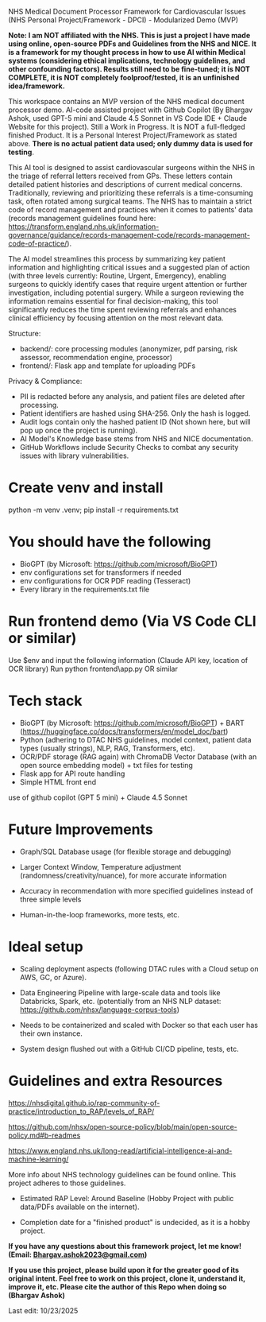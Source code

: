 NHS Medical Document Processor Framework for Cardiovascular Issues (NHS Personal Project/Framework  - DPCI) - Modularized Demo (MVP) 

**Note: I am NOT affiliated with the NHS. This is just a project I have made using online, open-source PDFs and Guidelines from the NHS and NICE. It is a framework for my thought process in how to use AI within Medical systems (considering ethical implications, technology guidelines, and other confounding factors). Results still need to be fine-tuned; it is NOT COMPLETE, it is NOT completely foolproof/tested, it is an unfinished idea/framework.**

This workspace contains an MVP version of the NHS medical document processor demo. AI-code assisted project with Github Copilot (By Bhargav Ashok, used GPT-5 mini and Claude 4.5 Sonnet in VS Code IDE + Claude Website for this project). Still a Work in Progress. It is NOT a full-fledged finished Product. It is a Personal Interest Project/Framework as stated above. **There is no actual patient data used; only dummy data is used for testing**.


This AI tool is designed to assist cardiovascular surgeons within the NHS in the triage of referral letters received from GPs. These letters contain detailed patient histories and descriptions of current medical concerns. Traditionally, reviewing and prioritizing these referrals is a time-consuming task, often rotated among surgical teams. The NHS has to maintain a strict code of record management and practices when it comes to patients' data (records management guidelines found here: https://transform.england.nhs.uk/information-governance/guidance/records-management-code/records-management-code-of-practice/).

The AI model streamlines this process by summarizing key patient information and highlighting critical issues and a suggested plan of action (with three levels currently: Routine, Urgent, Emergency), enabling surgeons to quickly identify cases that require urgent attention or further investigation, including potential surgery. While a surgeon reviewing the information remains essential for final decision-making, this tool significantly reduces the time spent reviewing referrals and enhances clinical efficiency by focusing attention on the most relevant data.

Structure:
- backend/: core processing modules (anonymizer, pdf parsing, risk assessor, recommendation engine, processor)
- frontend/: Flask app and template for uploading PDFs

Privacy & Compliance:
- PII is redacted before any analysis, and patient files are deleted after processing.
- Patient identifiers are hashed using SHA-256. Only the hash is logged.
- Audit logs contain only the hashed patient ID (Not shown here, but will pop up once the project is running).
- AI Model's Knowledge base stems from NHS and NICE documentation.
- GitHub Workflows include Security Checks to combat any security issues with library vulnerabilities. 

# Create venv and install
python -m venv .venv; pip install -r requirements.txt

# You should have the following 

- BioGPT (by Microsoft: https://github.com/microsoft/BioGPT)
- env configurations set for transformers if needed
- env configurations for OCR PDF reading (Tesseract)
- Every library in the requirements.txt file

# Run frontend demo (Via VS Code CLI or similar)
Use $env and input the following information (Claude API key, location of OCR library)
Run python frontend\app.py OR similar 


# Tech stack

- BioGPT (by Microsoft: https://github.com/microsoft/BioGPT) + BART (https://huggingface.co/docs/transformers/en/model_doc/bart)
- Python (adhering to DTAC NHS guidelines, model context, patient data types (usually strings), NLP, RAG, Transformers, etc).
- OCR/PDF storage (RAG again) with ChromaDB Vector Database (with an open source embedding model) + txt files for testing
- Flask app for API route handling
- Simple HTML front end

use of github copilot (GPT 5 mini) + Claude 4.5 Sonnet

# Future Improvements

- Graph/SQL Database usage (for flexible storage and debugging)

- Larger Context Window, Temperature adjustment (randomness/creativity/nuance), for more accurate information

- Accuracy in recommendation with more specified guidelines instead of three simple levels

- Human-in-the-loop frameworks, more tests, etc.

# Ideal setup

- Scaling deployment aspects (following DTAC rules with a Cloud setup on AWS, GC, or Azure).

- Data Engineering Pipeline with large-scale data and tools like Databricks, Spark, etc. (potentially from an NHS NLP dataset: https://github.com/nhsx/language-corpus-tools)

- Needs to be containerized and scaled with Docker so that each user has their own instance. 

- System design flushed out with a GitHub CI/CD pipeline, tests, etc.


# Guidelines and extra Resources

https://nhsdigital.github.io/rap-community-of-practice/introduction_to_RAP/levels_of_RAP/

https://github.com/nhsx/open-source-policy/blob/main/open-source-policy.md#b-readmes

https://www.england.nhs.uk/long-read/artificial-intelligence-ai-and-machine-learning/

More info about NHS technology guidelines can be found online. This project adheres to those guidelines.

- Estimated RAP Level: Around Baseline (Hobby Project with public data/PDFs available on the internet).

- Completion date for a "finished product" is undecided, as it is a hobby project.


**If you have any questions about this framework project, let me know! (Email: Bhargav.ashok2023@gmail.com)**

**If you use this project, please build upon it for the greater good of its original intent. Feel free to work on this project, clone it, understand it, improve it, etc. Please cite the author of this Repo when doing so (Bhargav Ashok)**

Last edit: 10/23/2025




